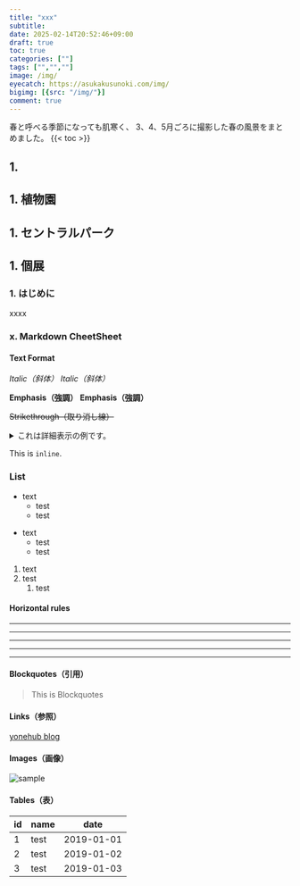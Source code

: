 ```yaml
---
title: "xxx"
subtitle: 
date: 2025-02-14T20:52:46+09:00
draft: true
toc: true
categories: [""]
tags: ["","",""]
image: /img/
eyecatch: https://asukakusunoki.com/img/
bigimg: [{src: "/img/"}]
comment: true
---
```




春と呼べる季節になっても肌寒く、
3、4、5月ごろに撮影した春の風景をまとめました。
{{< toc >}}


## 1. 
## 1. 植物園  
## 1. セントラルパーク

## 1. 個展
### 1. はじめに
xxxx

### x. Markdown CheetSheet

#### Text Format

_Italic（斜体）_
*Italic（斜体）*

__Emphasis（強調）__
**Emphasis（強調）**

~~Strikethrough（取り消し線）~~

<details><summary>これは詳細表示の例です。</summary>詳細をこっちに書きます。</details>

This is `inline`.

### List
* text
    * test
    * test

- text
    - test
    - test

1. text
1. test
    1. test

#### Horizontal rules
* * *
***
*****
- - -
---------------------------------------

#### Blockquotes（引用）
> This is Blockquotes

#### Links（参照）
[yonehub blog](https://yonehub.y10e.com/)

#### Images（画像）
![sample](/img/sample/sample.png)

#### Tables（表）
| id     | name    | date       |
| ------ | ------- | ---------- |
| 1      | test    | 2019-01-01 |
| 2      | test    | 2019-01-02 |
| 3      | test    | 2019-01-03 |

